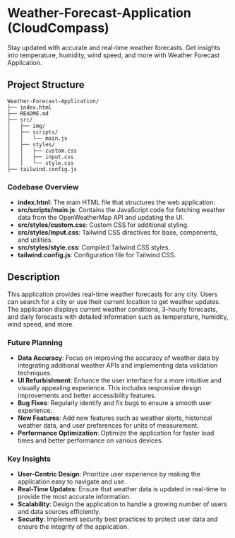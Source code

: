 # Weather-Forecast-Application (CloudCompass)

Stay updated with accurate and real-time weather forecasts. Get insights into temperature, humidity, wind speed, and more with Weather Forecast Application.

## Project Structure

```
Weather-Forecast-Application/
├── index.html
├── README.md
├── src/
│   ├── img/
│   ├── scripts/
│   │   └── main.js
│   ├── styles/
│   │   ├── custom.css
│   │   ├── input.css
│   │   └── style.css
├── tailwind.config.js
```

### Codebase Overview

- **index.html**: The main HTML file that structures the web application.
- **src/scripts/main.js**: Contains the JavaScript code for fetching weather data from the OpenWeatherMap API and updating the UI.
- **src/styles/custom.css**: Custom CSS for additional styling.
- **src/styles/input.css**: Tailwind CSS directives for base, components, and utilities.
- **src/styles/style.css**: Compiled Tailwind CSS styles.
- **tailwind.config.js**: Configuration file for Tailwind CSS.

## Description

This application provides real-time weather forecasts for any city. Users can search for a city or use their current location to get weather updates. The application displays current weather conditions, 3-hourly forecasts, and daily forecasts with detailed information such as temperature, humidity, wind speed, and more.

### Future Planning

- **Data Accuracy**: Focus on improving the accuracy of weather data by integrating additional weather APIs and implementing data validation techniques.
- **UI Refurbishment**: Enhance the user interface for a more intuitive and visually appealing experience. This includes responsive design improvements and better accessibility features.
- **Bug Fixes**: Regularly identify and fix bugs to ensure a smooth user experience.
- **New Features**: Add new features such as weather alerts, historical weather data, and user preferences for units of measurement.
- **Performance Optimization**: Optimize the application for faster load times and better performance on various devices.

### Key Insights

- **User-Centric Design**: Prioritize user experience by making the application easy to navigate and use.
- **Real-Time Updates**: Ensure that weather data is updated in real-time to provide the most accurate information.
- **Scalability**: Design the application to handle a growing number of users and data sources efficiently.
- **Security**: Implement security best practices to protect user data and ensure the integrity of the application.
